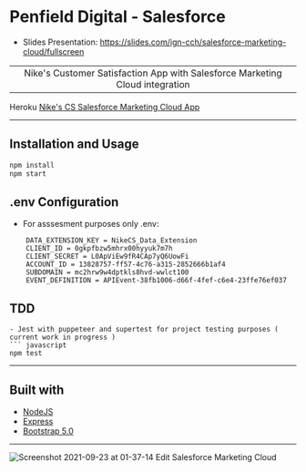 
# Penfield Digital - Salesforce

* Slides Presentation: https://slides.com/ign-cch/salesforce-marketing-cloud/fullscreen
<table>
     <tr>
        <td>
            <div align="center">
                Nike's Customer Satisfaction App with Salesforce Marketing Cloud integration
            </div>     
        </td>
    </tr>
</table> 

Heroku [Nike's CS Salesforce Marketing Cloud App](https://dashboard.heroku.com/apps/ign-penfield-api)

---

## Installation and Usage

``` javascript
npm install
npm start
```
## .env Configuration

* For asssesment purposes only .env:
```
    DATA_EXTENSION_KEY = NikeCS_Data_Extension
    CLIENT_ID = 0gkpfbzw5mhrx00hyyuk7m7h
    CLIENT_SECRET = L0ApViEw9fR4CAp7yQ6UowFi
    ACCOUNT_ID = 13828757-ff57-4c76-a315-2852666b1af4
    SUBDOMAIN = mc2hrw9w4dptkls8hvd-wwlct100
    EVENT_DEFINITION = APIEvent-38fb1006-d66f-4fef-c6e4-23ffe76ef037

```
## TDD
```
- Jest with puppeteer and supertest for project testing purposes ( current work in progress )
``` javascript
npm test 
```
---
## Built with

- [NodeJS](https://nodejs.org/) 
- [Express](https://expressjs.com/) 
- [Bootstrap 5.0](https://getbootstrap.com/docs/5.0/getting-started/introduction/)

---

![Screenshot 2021-09-23 at 01-37-14 Edit Salesforce Marketing Cloud](https://user-images.githubusercontent.com/80477712/134435867-1c9e3f13-897f-4b73-a1ac-64d5c57419b6.png)
